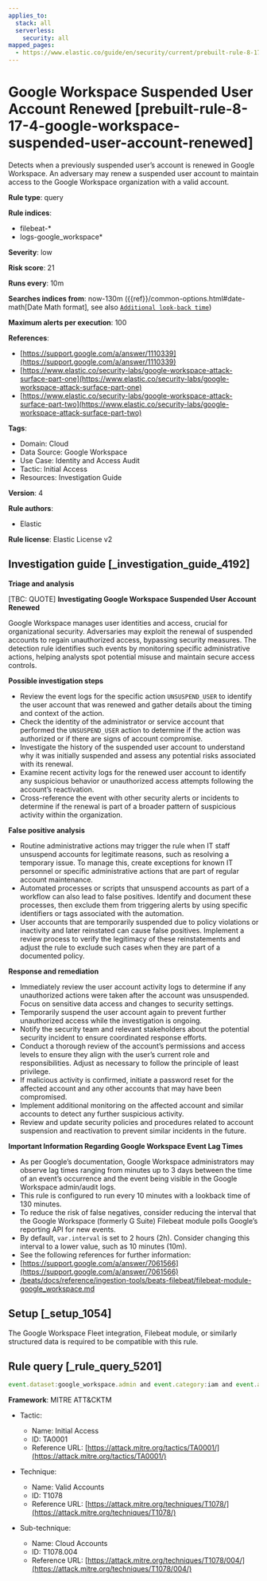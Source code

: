 ```yaml
---
applies_to:
  stack: all
  serverless:
    security: all
mapped_pages:
  - https://www.elastic.co/guide/en/security/current/prebuilt-rule-8-17-4-google-workspace-suspended-user-account-renewed.html
---
```


# Google Workspace Suspended User Account Renewed [prebuilt-rule-8-17-4-google-workspace-suspended-user-account-renewed]

Detects when a previously suspended user’s account is renewed in Google Workspace. An adversary may renew a suspended user account to maintain access to the Google Workspace organization with a valid account.

**Rule type**: query

**Rule indices**:

* filebeat-*
* logs-google_workspace*

**Severity**: low

**Risk score**: 21

**Runs every**: 10m

**Searches indices from**: now-130m ({{ref}}/common-options.html#date-math[Date Math format], see also [`Additional look-back time`](docs-content://solutions/security/detect-and-alert/create-detection-rule.md#rule-schedule))

**Maximum alerts per execution**: 100

**References**:

* [https://support.google.com/a/answer/1110339](https://support.google.com/a/answer/1110339)
* [https://www.elastic.co/security-labs/google-workspace-attack-surface-part-one](https://www.elastic.co/security-labs/google-workspace-attack-surface-part-one)
* [https://www.elastic.co/security-labs/google-workspace-attack-surface-part-two](https://www.elastic.co/security-labs/google-workspace-attack-surface-part-two)

**Tags**:

* Domain: Cloud
* Data Source: Google Workspace
* Use Case: Identity and Access Audit
* Tactic: Initial Access
* Resources: Investigation Guide

**Version**: 4

**Rule authors**:

* Elastic

**Rule license**: Elastic License v2

## Investigation guide [_investigation_guide_4192]

**Triage and analysis**

[TBC: QUOTE]
**Investigating Google Workspace Suspended User Account Renewed**

Google Workspace manages user identities and access, crucial for organizational security. Adversaries may exploit the renewal of suspended accounts to regain unauthorized access, bypassing security measures. The detection rule identifies such events by monitoring specific administrative actions, helping analysts spot potential misuse and maintain secure access controls.

**Possible investigation steps**

* Review the event logs for the specific action `UNSUSPEND_USER` to identify the user account that was renewed and gather details about the timing and context of the action.
* Check the identity of the administrator or service account that performed the `UNSUSPEND_USER` action to determine if the action was authorized or if there are signs of account compromise.
* Investigate the history of the suspended user account to understand why it was initially suspended and assess any potential risks associated with its renewal.
* Examine recent activity logs for the renewed user account to identify any suspicious behavior or unauthorized access attempts following the account’s reactivation.
* Cross-reference the event with other security alerts or incidents to determine if the renewal is part of a broader pattern of suspicious activity within the organization.

**False positive analysis**

* Routine administrative actions may trigger the rule when IT staff unsuspend accounts for legitimate reasons, such as resolving a temporary issue. To manage this, create exceptions for known IT personnel or specific administrative actions that are part of regular account maintenance.
* Automated processes or scripts that unsuspend accounts as part of a workflow can also lead to false positives. Identify and document these processes, then exclude them from triggering alerts by using specific identifiers or tags associated with the automation.
* User accounts that are temporarily suspended due to policy violations or inactivity and later reinstated can cause false positives. Implement a review process to verify the legitimacy of these reinstatements and adjust the rule to exclude such cases when they are part of a documented policy.

**Response and remediation**

* Immediately review the user account activity logs to determine if any unauthorized actions were taken after the account was unsuspended. Focus on sensitive data access and changes to security settings.
* Temporarily suspend the user account again to prevent further unauthorized access while the investigation is ongoing.
* Notify the security team and relevant stakeholders about the potential security incident to ensure coordinated response efforts.
* Conduct a thorough review of the account’s permissions and access levels to ensure they align with the user’s current role and responsibilities. Adjust as necessary to follow the principle of least privilege.
* If malicious activity is confirmed, initiate a password reset for the affected account and any other accounts that may have been compromised.
* Implement additional monitoring on the affected account and similar accounts to detect any further suspicious activity.
* Review and update security policies and procedures related to account suspension and reactivation to prevent similar incidents in the future.

**Important Information Regarding Google Workspace Event Lag Times**

* As per Google’s documentation, Google Workspace administrators may observe lag times ranging from minutes up to 3 days between the time of an event’s occurrence and the event being visible in the Google Workspace admin/audit logs.
* This rule is configured to run every 10 minutes with a lookback time of 130 minutes.
* To reduce the risk of false negatives, consider reducing the interval that the Google Workspace (formerly G Suite) Filebeat module polls Google’s reporting API for new events.
* By default, `var.interval` is set to 2 hours (2h). Consider changing this interval to a lower value, such as 10 minutes (10m).
* See the following references for further information:
* [https://support.google.com/a/answer/7061566](https://support.google.com/a/answer/7061566)
* [/beats/docs/reference/ingestion-tools/beats-filebeat/filebeat-module-google_workspace.md](beats://docs/reference/filebeat/filebeat-module-google_workspace.md)


## Setup [_setup_1054]

The Google Workspace Fleet integration, Filebeat module, or similarly structured data is required to be compatible with this rule.


## Rule query [_rule_query_5201]

```js
event.dataset:google_workspace.admin and event.category:iam and event.action:UNSUSPEND_USER
```

**Framework**: MITRE ATT&CKTM

* Tactic:

    * Name: Initial Access
    * ID: TA0001
    * Reference URL: [https://attack.mitre.org/tactics/TA0001/](https://attack.mitre.org/tactics/TA0001/)

* Technique:

    * Name: Valid Accounts
    * ID: T1078
    * Reference URL: [https://attack.mitre.org/techniques/T1078/](https://attack.mitre.org/techniques/T1078/)

* Sub-technique:

    * Name: Cloud Accounts
    * ID: T1078.004
    * Reference URL: [https://attack.mitre.org/techniques/T1078/004/](https://attack.mitre.org/techniques/T1078/004/)



